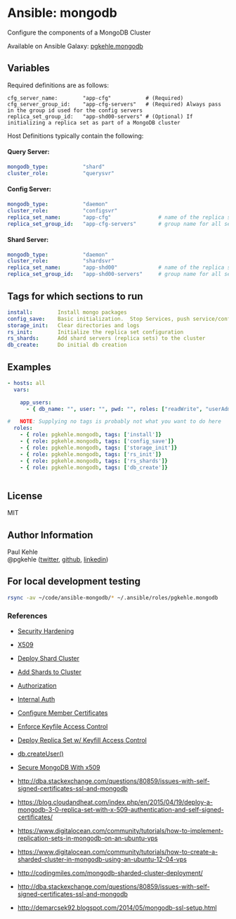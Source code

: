 # Ansible: mongodb

Configure the components of a MongoDB Cluster

Available on Ansible Galaxy: [pgkehle.mongodb](https://galaxy.ansible.com/pgkehle/mongodb)

## Variables

Required definitions are as follows:

```
cfg_server_name:        "app-cfg"           # (Required)   
cfg_server_group_id:    "app-cfg-servers"   # (Required) Always pass in the group id used for the config servers 
replica_set_group_id:   "app-shd00-servers" # (Optional) If initializing a replica set as part of a MongoDB cluster

```

Host Definitions typically contain the following:

#### Query Server:

```yaml
mongodb_type:           "shard"
cluster_role:           "querysvr"
```

#### Config Server:
```yaml
mongodb_type:           "daemon"
cluster_role:           "configsvr"
replica_set_name:       "app-cfg"               # name of the replica set for the config server (prefix of fqdn)
replica_set_group_id:   "app-cfg-servers"       # group name for all servers in the replica set
```

#### Shard Server:
```yaml
mongodb_type:           "daemon"
cluster_role:           "shardsvr"
replica_set_name:       "app-shd00"             # name of the replica set for the shard server (prefix of fqdn)
replica_set_group_id:   "app-shd00-servers"     # group name for all servers in the replica set
```

## Tags for which sections to run
```yaml
install:        Install mongo packages
config_save:    Basic initialization.  Stop Services, push service/config files, restart services
storage_init:   Clear directories and logs
rs_init:        Initialize the replica set configuration
rs_shards:      Add shard servers (replica sets) to the cluster
db_create:      Do initial db creation
```

## Examples

```yaml
- hosts: all
  vars: 

    app_users:
      - { db_name: "", user: "", pwd: "", roles: ["readWrite", "userAdmin"] } 

#   NOTE: Supplying no tags is probably not what you want to do here 
  roles:
    - { role: pgkehle.mongodb, tags: ['install']}
    - { role: pgkehle.mongodb, tags: ['config_save']}
    - { role: pgkehle.mongodb, tags: ['storage_init']}
    - { role: pgkehle.mongodb, tags: ['rs_init']}
    - { role: pgkehle.mongodb, tags: ['rs_shards']}
    - { role: pgkehle.mongodb, tags: ['db_create']}
      
```

## License

MIT

## Author Information

Paul Kehle  
@pgkehle ([twitter](https://twitter.com/pgkehle), [github](https://github.com/pgkehle), [linkedin](https://www.linkedin.com/in/pgkehle))

## For local development testing

```bash
rsync -av ~/code/ansible-mongodb/* ~/.ansible/roles/pgkehle.mongodb
```

### References

* [Security Hardening](https://docs.mongodb.com/manual/core/security-hardening/)
* [X509](https://docs.mongodb.com/manual/core/security-x.509/)
* [Deploy Shard Cluster](https://docs.mongodb.com/manual/tutorial/deploy-shard-cluster/)
* [Add Shards to Cluster](https://docs.mongodb.com/v3.2/tutorial/add-shards-to-shard-cluster/)
* [Authorization](https://docs.mongodb.com/manual/core/authorization/)
* [Internal Auth](https://docs.mongodb.com/manual/core/security-internal-authentication/)
* [Configure Member Certificates](https://docs.mongodb.com/manual/tutorial/configure-x509-member-authentication/*x509-member-certificate)
* [Enforce Keyfile Access Control](https://docs.mongodb.com/manual/tutorial/enforce-keyfile-access-control-in-existing-replica-set/)
* [Deploy Replica Set w/ Keyfill Access Control](https://docs.mongodb.com/v3.2/tutorial/deploy-replica-set-with-keyfile-access-control/)
* [db.createUser()](https://docs.mongodb.com/manual/reference/method/db.createUser/#db.createUser)
* [Secure MongoDB With x509](https://www.mongodb.com/blog/post/secure-mongodb-with-x-509-authentication)

* http://dba.stackexchange.com/questions/80859/issues-with-self-signed-certificates-ssl-and-mongodb
* https://blog.cloudandheat.com/index.php/en/2015/04/19/deploy-a-mongodb-3-0-replica-set-with-x-509-authentication-and-self-signed-certificates/

* https://www.digitalocean.com/community/tutorials/how-to-implement-replication-sets-in-mongodb-on-an-ubuntu-vps
* https://www.digitalocean.com/community/tutorials/how-to-create-a-sharded-cluster-in-mongodb-using-an-ubuntu-12-04-vps
* http://codingmiles.com/mongodb-sharded-cluster-deployment/
* http://dba.stackexchange.com/questions/80859/issues-with-self-signed-certificates-ssl-and-mongodb
* http://demarcsek92.blogspot.com/2014/05/mongodb-ssl-setup.html

